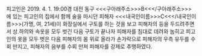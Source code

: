 피고인은 2019. 4. 1. 19:00경 대전 동구 <<<구아래주소>>>B<<</구아래주소>>>에 있는 피고인의 집에서 함께 술을 마시던 피해자 <<<내국인이름>>>C<<</내국인이름>>>(가명, 여, 21세)이 화장실에서 구토를 하는 것을 보고 피해자의 등을 두드려주면서 상․하의와 속옷을 모두 벗긴 다음 구토가 끝나자 피해자를 침대로 데려와 눕히고 피고인의 옷을 모두 벗은 다음 피해자의 몸 위로 올라가 손가락으로 피해자의 우측 유두를 수회 만지고, 피해자의 음부를 수회 만져 피해자를 강제로 추행하였다.